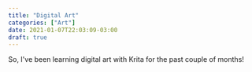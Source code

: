 ```yaml
---
title: "Digital Art"
categories: ["Art"]
date: 2021-01-07T22:03:09-03:00
draft: true
---
```


So, I've been learning digital art with Krita for the past couple of months!